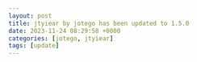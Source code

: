 ```yaml
---
layout: post
title: jtyiear by jotego has been updated to 1.5.0
date: 2023-11-24 08:29:58 +0000
categories: [jotego, jtyiear]
tags: [update]
---
```


